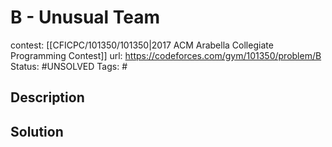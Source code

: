 # B - Unusual Team

contest: [[CFICPC/101350/101350|2017 ACM Arabella Collegiate Programming Contest]]
url: https://codeforces.com/gym/101350/problem/B
Status: #UNSOLVED
Tags: #

## Description

## Solution

